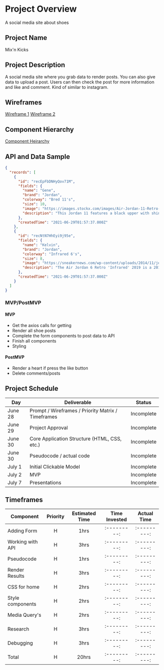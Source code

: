 <!-- CODENAME: BANANA -->

# Project Overview

A social media site about shoes

## Project Name

Mix'n Kicks

## Project Description

A social media site where you grab data to render posts. You can also give data to upload a post. Users can then check the post for more information and like and comment. Kind of similar to instagram.

## Wireframes

[Wireframe 1](https://imgur.com/QUkgpRP)
[Wireframe 2](https://imgur.com/J9YzP2V)

## Component Hierarchy

[Component Heirarchy](https://i.imgur.com/xY6LztG.png)

## API and Data Sample

```json
{
  "records": [
    {
      "id": "recEpFbDNHyQov71M",
      "fields": {
        "name": "Gene",
        "brand": "Jordan",
        "colorway": "Bred 11's",
        "size": 10,
        "image": "https://images.stockx.com/images/Air-Jordan-11-Retro-Playoffs-2019-Product.jpg?fit=fill&bg=FFFFFF&w=700&h=500&auto=format,compress&q=90&dpr=2&trim=col...",
        "description": "This Jordan 11 features a black upper with shiny patent leather overlays and red detailing."
      },
      "createdTime": "2021-06-29T01:57:37.000Z"
    },
    {
      "id": "recNtN7HhEyi9j95e",
      "fields": {
        "name": "Kelvin",
        "brand": "Jordan",
        "colorway": "Infrared 6's",
        "size": 8,
        "image": "https://sneakernews.com/wp-content/uploads/2014/11/jordan-6-infrared-history-6.jpg",
        "description": "The Air Jordan 6 Retro 'Infrared' 2019 is a 2019 re-release of the OG colorway. The shoe's black nubuck upper includes a reflective 3M layer, with per..."
      },
      "createdTime": "2021-06-29T01:57:37.000Z"
    }
  ]
}
```

### MVP/PostMVP

#### MVP

- Get the axios calls for getting
- Render all shoe posts
- Complete the form components to post data to API
- Finish all components
- Styling

#### PostMVP

- Render a heart if press the like button
- Delete comments/posts

## Project Schedule

| Day     | Deliverable                                        | Status     |
| ------- | -------------------------------------------------- | ---------- |
| June 28 | Prompt / Wireframes / Priority Matrix / Timeframes | Incomplete |
| June 29 | Project Approval                                   | Incomplete |
| June 30 | Core Application Structure (HTML, CSS, etc.)       | Incomplete |
| June 30 | Pseudocode / actual code                           | Incomplete |
| July 1  | Initial Clickable Model                            | Incomplete |
| July 2  | MVP                                                | Incomplete |
| July 7  | Presentations                                      | Incomplete |

## Timeframes

| Component        | Priority | Estimated Time | Time Invested | Actual Time |
| ---------------- | :------: | :------------: | :-----------: | :---------: |
| Adding Form      |    H     |      1hrs      |  :---------:  | :---------: |
| Working with API |    H     |      3hrs      |  :---------:  | :---------: |
| Pseudocode       |    H     |      1hrs      |  :---------:  | :---------: |
| Render Results   |    H     |      3hrs      |  :---------:  | :---------: |
| CSS for home     |    H     |      2hrs      |  :---------:  | :---------: |
| Style components |    H     |      2hrs      |  :---------:  | :---------: |
| Media Query's    |    H     |      2hrs      |  :---------:  | :---------: |
| Research         |    H     |      3hrs      |  :---------:  | :---------: |
| Debugging        |    H     |      3hrs      |  :---------:  | :---------: |
| Total            |    H     |     20hrs      |  :---------:  | :---------: |
